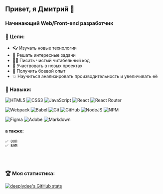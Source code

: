 ## Привет, я Дмитрий 👋
### Начинающий Web/Front-end разработчик

### 🎯 Цели:
+ 👓 Изучать новые технологии
+ 🧩 Решать интересные задачи
+ ✍🏻 Писать чистый читабельный код
+ 🧱 Участвовать в новых проектах
+ 🔫 Получить боевой опыт
+ 💥 Научиться анализировать производительность и увеличивать её

### 🔨 Навыки:
![HTML5](https://img.shields.io/badge/html5-%23E34F26.svg?style=for-the-badge&logo=html5&logoColor=white)
![CSS3](https://img.shields.io/badge/css3-%231572B6.svg?style=for-the-badge&logo=css3&logoColor=white)
![JavaScript](https://img.shields.io/badge/javascript-%23323330.svg?style=for-the-badge&logo=javascript&logoColor=%23F7DF1E)
![React](https://img.shields.io/badge/react-%2320232a.svg?style=for-the-badge&logo=react&logoColor=%2361DAFB)
![React Router](https://img.shields.io/badge/React_Router-CA4245?style=for-the-badge&logo=react-router&logoColor=white)

![Webpack](https://img.shields.io/badge/webpack-%238DD6F9.svg?style=for-the-badge&logo=webpack&logoColor=black)
![Babel](https://img.shields.io/badge/Babel-F9DC3e?style=for-the-badge&logo=babel&logoColor=black)
![Git](https://img.shields.io/badge/git-%23F05033.svg?style=for-the-badge&logo=git&logoColor=white)
![GitHub](https://img.shields.io/badge/github-%23121011.svg?style=for-the-badge&logo=github&logoColor=white)
![NodeJS](https://img.shields.io/badge/node.js-6DA55F?style=for-the-badge&logo=node.js&logoColor=white)
![NPM](https://img.shields.io/badge/NPM-%23000000.svg?style=for-the-badge&logo=npm&logoColor=white)

![Figma](https://img.shields.io/badge/figma-%23F24E1E.svg?style=for-the-badge&logo=figma&logoColor=white)
![Adobe](https://img.shields.io/badge/adobe-%23FF0000.svg?style=for-the-badge&logo=adobe&logoColor=white)
![Markdown](https://img.shields.io/badge/markdown-%23000000.svg?style=for-the-badge&logo=markdown&logoColor=white)

#### а также:
    ✅ ООП
    ✅ БЭМ
<br><br/>
### 🏆 Моя статистика:
[![deeplydee's GitHub stats](https://github-readme-stats.vercel.app/api?username=deeplydee)](https://github.com/deeplydee/github-readme-stats)
